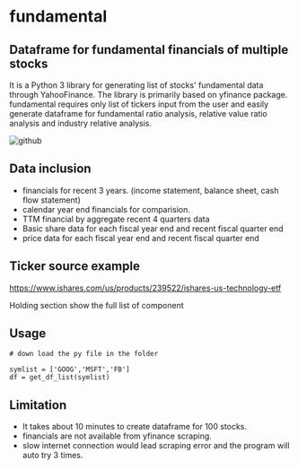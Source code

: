 # fundamental 
## Dataframe for fundamental financials of multiple stocks
It is a Python 3 library for generating list of stocks' fundamental data through YahooFinance.
The library is primarily based on yfinance package. fundamental requires only list of tickers input from the user and easily generate dataframe for fundamental ratio analysis, relative value ratio analysis and industry relative analysis.

![github](https://user-images.githubusercontent.com/46503526/72200258-4bddb500-3415-11ea-99b2-cde974a7031f.jpg)

## Data inclusion
- financials for recent 3 years. (income statement, balance sheet, cash flow statement)
- calendar year end financials for comparision.
- TTM financial by aggregate recent 4 quarters data
- Basic share data for each fiscal year end and recent fiscal quarter end
- price data for each fiscal year end and recent fiscal quarter end

## Ticker source example
https://www.ishares.com/us/products/239522/ishares-us-technology-etf

Holding section show the full list of component

## Usage
```
# down load the py file in the folder

symlist = ['GOOG','MSFT','FB'] 
df = get_df_list(symlist)        

```

## Limitation
- It takes about 10 minutes to create dataframe for 100 stocks. 
- financials are not available from yfinance scraping. 
- slow internet connection would lead scraping error and the program will auto try 3 times. 

